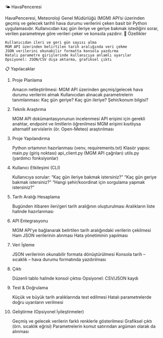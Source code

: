 🌤️ HavaPenceresi

HavaPenceresi, Meteoroloji Genel Müdürlüğü (MGM) API’si üzerinden geçmiş ve gelecek tarihli hava durumu verilerini çeken basit bir Python uygulamasıdır.
Kullanıcıdan kaç gün ileriye ve geriye bakmak istediğini sorar, verilen parametreye göre verileri çeker ve konsola yazdırır.
🚀 Özellikler

    Kullanıcıdan ileri ve geri gün sayısı alma
    MGM API üzerinden belirtilen tarih aralığında veri çekme
    JSON verilerini okunabilir formatta konsola yazdırma
    Hatalı parametre girişlerinde kullanıcıya anlamlı uyarılar
    Opsiyonel: JSON/CSV dışa aktarma, grafiksel çıktı

📋 Yapılacaklar
1. Proje Planlama

    Amacın netleştirilmesi: MGM API üzerinden geçmiş/gelecek hava durumu verilerini almak
    Kullanıcıdan alınacak parametrelerin tanımlanması:
        Kaç gün geriye?
        Kaç gün ileriye?
        Şehir/konum bilgisi?

2. Teknik Araştırma

    MGM API dokümantasyonunun incelenmesi
    API erişimi için gerekli anahtar, endpoint ve limitlerin öğrenilmesi
    MGM erişimi kısıtlıysa alternatif servislerin (ör. Open-Meteo) araştırılması

3. Proje Yapılandırma

    Python ortamının hazırlanması (venv, requirements.txt)
    Klasör yapısı:
        main.py (giriş noktası)
        api_client.py (MGM API çağrıları)
        utils.py (yardımcı fonksiyonlar)

4. Kullanıcı Etkileşimi (CLI)

    Kullanıcıya sorular:
        “Kaç gün ileriye bakmak istersiniz?”
        “Kaç gün geriye bakmak istersiniz?”
        “Hangi şehir/koordinat için sorgulama yapmak istersiniz?”

5. Tarih Aralığı Hesaplama

    Bugünden itibaren ileri/geri tarih aralığının oluşturulması
    Aralıkların liste halinde hazırlanması

6. API Entegrasyonu

    MGM API’ye bağlanarak belirtilen tarih aralığındaki verilerin çekilmesi
    Ham JSON verilerinin alınması
    Hata yönetiminin yapılması

7. Veri İşleme

    JSON verilerinin okunabilir formata dönüştürülmesi
    Konsola tarih – sıcaklık – hava durumu formatında yazdırılması

8. Çıktı

    Düzenli tablo halinde konsol çıktısı
    Opsiyonel: CSV/JSON kaydı

9. Test & Doğrulama

    Küçük ve büyük tarih aralıklarında test edilmesi
    Hatalı parametrelerde doğru uyarıların verilmesi

10. Geliştirme (Opsiyonel İyileştirmeler)

    Geçmiş ve gelecek verilerin farklı renklerle gösterilmesi
    Grafiksel çıktı (örn. sıcaklık eğrisi)
    Parametrelerin komut satırından argüman olarak da alınması

